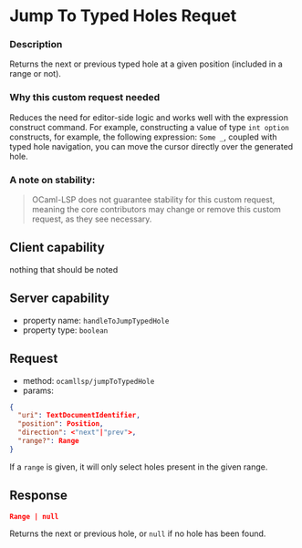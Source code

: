 # Jump To Typed Holes Requet

### Description

Returns the next or previous typed hole at a given position (included
in a range or not).


### Why this custom request needed

Reduces the need for editor-side logic and works well with the
expression construct command. For example, constructing a value of
type `int option` constructs, for example, the following expression:
`Some _`, coupled with typed hole navigation, you can move the cursor
directly over the generated hole.


### A note on stability: 

> OCaml-LSP does not guarantee stability for this custom request,
> meaning the core contributors may change or remove this custom
> request, as they see necessary.

## Client capability

nothing that should be noted

## Server capability

- property name: `handleToJumpTypedHole`
- property type: `boolean`

## Request

- method: `ocamllsp/jumpToTypedHole`
- params:

```json
{
  "uri": TextDocumentIdentifier,
  "position": Position,
  "direction": <"next"|"prev">,
  "range?": Range
}
```

If a `range` is given, it will only select holes present in the given
range.

## Response

```json
Range | null
```

Returns the next or previous hole, or `null` if no hole has been
found.
